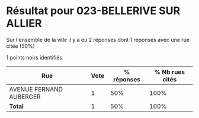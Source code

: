 # Résultat pour 023-BELLERIVE SUR ALLIER

Sur l'ensemble de la ville il y a eu 2 réponses dont 1 réponses avec une rue citée (50%)

1 points noirs identifiés

| Rue | Vote | % réponses | % Nb rues cités|
|-----|------|------------|----------------|
| AVENUE FERNAND AUBERGER | 1 | 50% | 100%|
| **Total** | 1 | 50% | 100%|
